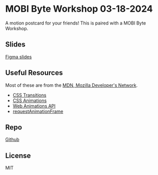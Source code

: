 # MOBI Byte Workshop 03-18-2024

A motion postcard for your friends! This is paired with a MOBI Byte Workshop.

## Slides

[Figma slides](https://www.figma.com/proto/9mM9QE7VA9ToBlN9Uw2SrN/MOBI-Byte---03%2F20%2F2024?page-id=28%3A1444&type=design&node-id=28-1445&viewport=268%2C-4404%2C0.12&t=c5mymEbeP40NwcP5-1&scaling=contain&mode=design)

## Useful Resources

Most of these are from the [MDN, Mozilla Developer's Network](https://developer.mozilla.org/en-US/).

- [CSS Transitions](https://developer.mozilla.org/en-US/docs/Web/CSS/CSS_transitions/Using_CSS_transitions)
- [CSS Animations](https://developer.mozilla.org/en-US/docs/Web/CSS/CSS_animations/Using_CSS_animations)
- [Web Animations API](https://developer.mozilla.org/en-US/docs/Web/API/Web_Animations_API)
- [requestAnimationFrame](https://developer.mozilla.org/en-US/docs/Web/API/window/requestAnimationFrame)

## Repo

[Github](https://github.com/ryuuart/mobi-byte-03-20-2024)

## License

MIT
